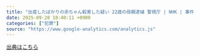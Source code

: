 ```yaml
---
title: "出産したばかりの赤ちゃん殺害した疑い 22歳の母親逮捕 警視庁 | NHK | 事件 - nhk.or.jp"
date: 2025-09-28 18:40:11 +0900
categories: ["犯罪"]
source: "https://www.google-analytics.com/analytics.js"
---
```


[出典はこちら](https://www.google-analytics.com/analytics.js)
